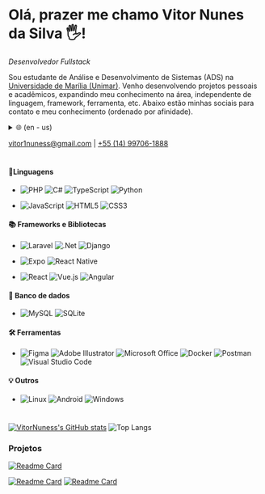# Olá, prazer me chamo Vitor Nunes da Silva 🖐!
*Desenvolvedor Fullstack*

Sou estudante de Análise e Desenvolvimento de Sistemas (ADS) na [Universidade de Marília (Unimar)](https://www.unimar.br/). Venho desenvolvendo projetos pessoais e acadêmicos, expandindo meu conhecimento na área, independente de linguagem, framework, ferramenta, etc. Abaixo estão minhas sociais para contato e meu conhecimento (ordenado por afinidade).

<details>
<summary>🌐 (en - us)</summary>  
Hello, nice to meet you, my name is Vitor Nunes Silva 🖐!

*Fullstack Developer*

I am a student of Systems Analysis and Development (ADS) at [University of Marília (Unimar)](https://www.unimar.br/). I have been developing personal and academic projects, expanding my knowledge in the area, regardless of language, framework, tool, etc. Below are my social contacts and my acquaintance (sorted by affinity).

</details>

vitor1nuness@gmail.com | [+55 (14) 99706-1888](https://wa.me/+5514997061888?text=Olá%20Vitor.%20Tudo%20bem?)

#

#### 📄Linguagens
- ![PHP](https://img.shields.io/badge/php-%23777BB4.svg?style=for-the-badge&logo=php&logoColor=white)
![C#](https://img.shields.io/badge/c%23-%23239120.svg?style=for-the-badge&logo=csharp&logoColor=white)
![TypeScript](https://img.shields.io/badge/typescript-%23007ACC.svg?style=for-the-badge&logo=typescript&logoColor=white)
![Python](https://img.shields.io/badge/python-3670A0?style=for-the-badge&logo=python&logoColor=ffdd54)

- ![JavaScript](https://img.shields.io/badge/javascript-%23323330.svg?style=for-the-badge&logo=javascript&logoColor=%23F7DF1E)
![HTML5](https://img.shields.io/badge/html5-%23E34F26.svg?style=for-the-badge&logo=html5&logoColor=white)
![CSS3](https://img.shields.io/badge/css3-%231572B6.svg?style=for-the-badge&logo=css3&logoColor=white)

#### 📚 Frameworks e Bibliotecas
- ![Laravel](https://img.shields.io/badge/laravel-%23FF2D20.svg?style=for-the-badge&logo=laravel&logoColor=white)
![.Net](https://img.shields.io/badge/.NET-5C2D91?style=for-the-badge&logo=.net&logoColor=white)
![Django](https://img.shields.io/badge/django-%23092E20.svg?style=for-the-badge&logo=django&logoColor=white)

- ![Expo](https://img.shields.io/badge/expo-1C1E24?style=for-the-badge&logo=expo&logoColor=#D04A37)
![React Native](https://img.shields.io/badge/react_native-%2320232a.svg?style=for-the-badge&logo=react&logoColor=%2361DAFB)

- ![React](https://img.shields.io/badge/react-%2320232a.svg?style=for-the-badge&logo=react&logoColor=%2361DAFB)
![Vue.js](https://img.shields.io/badge/vuejs-%2335495e.svg?style=for-the-badge&logo=vuedotjs&logoColor=%234FC08D)
![Angular](https://img.shields.io/badge/angular-%23DD0031.svg?style=for-the-badge&logo=angular&logoColor=white)

#### 💾 Banco de dados

- ![MySQL](https://img.shields.io/badge/mysql-4479A1.svg?style=for-the-badge&logo=mysql&logoColor=white)
![SQLite](https://img.shields.io/badge/sqlite-%2307405e.svg?style=for-the-badge&logo=sqlite&logoColor=white)

#### 🛠 Ferramentas
- ![Figma](https://img.shields.io/badge/figma-%23F24E1E.svg?style=for-the-badge&logo=figma&logoColor=white)
![Adobe Illustrator](https://img.shields.io/badge/adobe%20illustrator-%23FF9A00.svg?style=for-the-badge&logo=adobe%20illustrator&logoColor=white)
![Microsoft Office](https://img.shields.io/badge/Microsoft_Office-D83B01?style=for-the-badge&logo=microsoft-office&logoColor=white)
![Docker](https://img.shields.io/badge/docker-%230db7ed.svg?style=for-the-badge&logo=docker&logoColor=white)
![Postman](https://img.shields.io/badge/Postman-FF6C37?style=for-the-badge&logo=postman&logoColor=white)
![Visual Studio Code](https://img.shields.io/badge/Visual%20Studio%20Code-0078d7.svg?style=for-the-badge&logo=visual-studio-code&logoColor=white)

#### 💡 Outros
- ![Linux](https://img.shields.io/badge/Linux-FCC624?style=for-the-badge&logo=linux&logoColor=black)
![Android](https://img.shields.io/badge/Android-3DDC84?style=for-the-badge&logo=android&logoColor=white)
![Windows](https://img.shields.io/badge/Windows-0078D6?style=for-the-badge&logo=windows&logoColor=white)

#

[![VitorNuness's GitHub stats](https://github-readme-stats.vercel.app/api?username=VitorNuness&show_icons=true&theme=transparent&rank_icon=github)](https://github.com/anuraghazra/github-readme-stats)
![Top Langs](https://github-readme-stats.vercel.app/api/top-langs/?username=VitorNuness&layout=compact&theme=transparent&langs_count=8)

### Projetos

[![Readme Card](https://github-readme-stats.vercel.app/api/pin/?username=VitorNuness&repo=sellers&theme=transparent)](https://github.com/anuraghazra/github-readme-stats)

[![Readme Card](https://github-readme-stats.vercel.app/api/pin/?username=VitorNuness&repo=checkout-inteligente-front&theme=transparent)](https://github.com/anuraghazra/github-readme-stats)
[![Readme Card](https://github-readme-stats.vercel.app/api/pin/?username=VitorNuness&repo=checkout-inteligente-back&theme=transparent)](https://github.com/anuraghazra/github-readme-stats)
